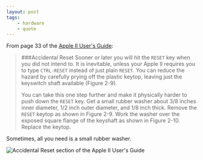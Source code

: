 ```yaml
---
layout: post
tags:
    - hardware
    - quote
---
```


From page 33 of the [Apple II User's Guide](http://www.librarything.com/work/52052):

> ###Accidental Reset
> Sooner or later you will hit the `RESET` key when you did not intend to. It is inevitable, unless your Apple II requires you to type `CTRL-RESET` instead of just plain `RESET`. You can reduce the hazard by carefully prying off the plastic keytop, leaving just the keyswitch shaft available (Figure 2-9).
>
> You can take this one step further and make it physically harder to push down the `RESET` key. Get a small rubber washer about 3/8 inches inner diameter, 1/2 inch outer diameter, and 1/8 inch thick. Remove the `RESET` keytop as shown in Figure 2-9. Work the washer over the exposed square flange of the keyshaft as shown in Figure 2-10. Replace the keytop.

Sometimes, all you need is a small rubber washer.

![Accidental Reset section of the Apple II User's Guide](/images/apple-ii-reset-key.png)

